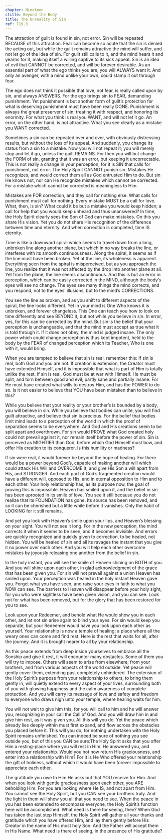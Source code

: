 ```yaml
---
chapter: Nineteen
ctitle: Beyond the Body
title: The Unreality of Sin
ref: T19.3
---
```


The attraction of guilt is found in sin, not error. Sin will be repeated
BECAUSE of this attraction. Fear can become so acute that the sin is
denied the acting out, but while the guilt remains attractive the mind
will suffer, and not let go of the idea of sin. For guilt still calls to
it, and the mind hears it and yearns for it, making itself a willing
captive to its sick appeal. Sin is an idea of evil that CANNOT be
corrected, and will be forever desirable. As an essential part of what
the ego thinks you are, you will ALWAYS want it. And only an avenger,
with a mind unlike your own, could stamp it out through fear.

The ego does not think it possible that love, not fear, is really called
upon by sin, and always ANSWERS. For the ego brings sin to FEAR,
demanding punishment. Yet punishment is but another form of guilt’s
protection for what is deserving punishment must have been really DONE.
Punishment is always the great preserver of sin; treating it with
respect, and honoring its enormity. For what you think is real you WANT,
and will not let it go. An error, on the other hand, is not
attractive. What you see clearly as a mistake you WANT corrected.

Sometimes a sin can be repeated over and over, with obviously
distressing results, but without the loss of its appeal. And suddenly,
you change its status from a sin to a mistake. Now you will not repeat
it; you will merely stop and let it go, unless the guilt REMAINS. For
then
you will but change the FORM of sin, granting that it was an error, but
keeping it uncorrectable. This is not really a change in your
perception, for it is SIN that calls for punishment, not error. The Holy
Spirit CANNOT punish sin. Mistakes He recognizes, and would correct them
all as God entrusted Him to do. But sin He knows not, nor can He
recognize mistakes which cannot be corrected. For a mistake which cannot
be corrected is meaningless to Him.

Mistakes are FOR correction, and they call for nothing else. What calls
for punishment must call for nothing. Every mistake MUST be a call for
love. What, then, is sin? What could it be but a mistake you would keep
hidden; a call for help that you would keep unheard and thus unanswered?
In time, the Holy Spirit clearly sees the Son of God can make mistakes.
On this you share His vision. Yet you do not share His recognition of the
difference between time and eternity. And when correction is completed,
time IS eternity.

Time is like a downward spiral which seems to travel down from a long,
unbroken line along another plane, but which in no way breaks the line,
or interferes with its smooth continuousness. Along the spiral, it seems
as if the line must have been broken. Yet at the line, its wholeness is
apparent. Everything seen from the spiral is misperceived, but as you
approach the line, you realize that it was not affected by the drop into
another plane at all. Yet from the plane, the line seems discontinuous.
And this is but an error in perception, which can be easily corrected in
the MIND, although the body’s eyes will see no change. The eyes see many
things the mind corrects, and you respond, not to the eyes’ illusions,
but to the mind’s CORRECTIONS.

You see the line as broken, and as you shift to different aspects of the
spiral, the line looks different. Yet in your mind is One Who knows it
is unbroken, and forever changeless. This One can teach you how to look
on time differently and see BEYOND it, but not while you believe in sin.
In error, yes, for this can be corrected by the mind. But sin is the
belief that your perception is unchangeable, and that the mind must
accept as true what it is told through it. If it does not obey, the mind
is judged insane. The only power which could change perception is thus
kept impotent, held to the body by the FEAR of changed perception which
its Teacher, Who is one with it, would bring.

When you are tempted to believe that sin is real, remember this: If sin
is real, both God and you are not. If creation is extension, the Creator
must have extended Himself, and it is impossible that what is part of
Him is totally unlike the rest. If sin is real, God must be at war with
Himself. He must be split, and torn between good and evil; partly sane
and partially insane. For He must have created what wills to destroy
Him, and has the POWER to do so. Is it not easier to believe that YOU
have been mistaken than to believe in this?

While you believe that your reality or your brother’s is bounded by a
body, you will believe in sin. While you believe that bodies can unite,
you will find guilt attractive, and believe that sin is precious. For
the belief that bodies limit mind leads to a perception of the world in
which the proof of separation seems to be everywhere. And God and His
creations seem to be split apart and overthrown. For sin would PROVE
what God created holy could not prevail against it, nor remain itself
before the power of sin. Sin is perceived as MIGHTIER than God, before
which God Himself must bow, and offer His creation to its conqueror. Is
this humility or madness?

If sin were real, it would forever be beyond the hope of healing. For
there would be a power beyond God’s, capable of making another will
which could attack His Will and OVERCOME It; and give His Son a will
apart from His, and STRONGER. And each part of God’s fragmented creation
would have a different will, opposed to His, and in eternal opposition
to Him and to each other. Your holy relationship has, as its purpose
now, the goal of proving this is impossible. Heaven has smiled upon it,
and the belief in sin has been uprooted in its smile of love. You see it
still because you do not realize that its FOUNDATION has gone. Its
source has been removed, and so it can be cherished but a little while
before it vanishes. Only the habit of LOOKING for it still remains.

And yet you look with Heaven’s smile upon your lips, and Heaven’s
blessing on your sight. You will not see it long. For in the new
perception, the mind corrects it when it seems to be seen, and it
becomes invisible. And errors are quickly recognized and quickly given
to correction, to be healed, not hidden. You will be healed of sin and
all its ravages the instant that you give it no power over each other.
And you will help each other overcome mistakes by joyously
releasing one another from the belief in sin.

In the holy instant, you will see the smile of Heaven shining on BOTH of
you. And you will shine upon each other, in glad acknowledgment of the
grace that has been given you. For sin will not prevail against a union
Heaven has smiled upon. Your perception was healed in the holy instant
Heaven gave you. Forget what you have seen, and raise your eyes in faith
to what you NOW can see. The barriers to Heaven will disappear before
your holy sight, for you who were sightless have been given vision, and
you can see. Look not for what has been removed, but for the glory that
has been restored for you to see.

Look upon your Redeemer, and behold what He would show you in each
other, and let not sin arise again to blind your eyes. For sin would
keep you separate, but your Redeemer would have you look upon each other
as yourself. Your relationship is now a temple of healing; a place where
all the weary ones can come and find rest. Here is the rest that waits
for all, after the journey. And it is brought nearer to all by your
relationship.

As this peace extends from deep inside yourselves to embrace all the
Sonship and give it rest, it will encounter many obstacles. Some of them
you will try to impose. Others will seem to arise from elsewhere; from
your brothers, and from various aspects of the world outside. Yet peace
will gently cover them, extending past completely unhindered. The
extension of the Holy Spirit’s purpose from your relationship to others,
to bring them gently in, will quietly extend to every aspect of your
lives, surrounding both of you with glowing happiness and the calm
awareness of complete protection. And you will carry its message of love
and safety and freedom to everyone who draws nigh unto your temple,
where healing waits for him.

You will not wait to give him this, for you will call to him and he will
answer you, recognizing in your call the Call of God. And you will draw
him in and give him rest, as it was given you. All this will you do. Yet
the peace which already lies deeply within must first expand, and flow
across the obstacles you placed before it. This will you do, for nothing
undertaken with the Holy Spirit remains unfinished. You can indeed be
sure of nothing you see outside you, but of this you CAN be sure:The
Holy Spirit asks that you offer Him
a resting-place where you will rest in Him. He answered you, and entered
your relationship. Would you not now return His graciousness, and enter
into a relationship with Him? For it is He Who offered your relationship
the gift of holiness, without which it would have been forever
impossible to appreciate each other.

The gratitude you owe to Him He asks but that YOU receive for Him. And
when you look with gentle graciousness upon each other, you ARE
beholding Him. For you are looking where He IS, and not apart from Him.
You cannot see the Holy Spirit, but you CAN see your brothers truly. And
the light in them will show you all that you need to see. When the peace
in you has been extended to encompass everyone, the Holy Spirit’s
function here will be accomplished. What need is there for seeing, then?
When God has taken the last step Himself, the Holy Spirit will gather
all your thanks and gratitude which you have offered Him, and lay them
gently before His Creator in the name of His most holy Son. And the
Father will accept them in His Name. What need is there of seeing, in
the presence of His gratitude?


